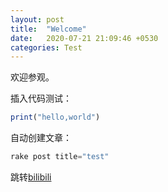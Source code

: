 ```yaml
---
layout: post
title:  "Welcome"
date:   2020-07-21 21:09:46 +0530
categories: Test
---
```

欢迎参观。


插入代码测试：
```javascript
print("hello,world")
```

自动创建文章：
```javascript
rake post title="test"
```

跳转[bilibili][bilibili]

[bilibili]: https://www.bilibili.com/
